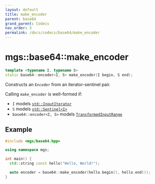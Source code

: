 ```yaml
---
layout: default
title: make_encoder
parent: base64
grand_parent: Codecs
nav_order: 3
permalink: /docs/codecs/base64/make_encoder
---
```


# mgs::base64::make_encoder

```cpp
template <typename I, typename S>
static base64::encoder<I, S> make_encoder(I begin, S end);
```

Constructs an `Encoder` from an iterator-sentinel pair.

Calling `make_encoder` is well-formed if:

* `I` models [`std::InputIterator`](https://en.cppreference.com/w/cpp/experimental/ranges/iterator/InputIterator)
* `S` models [`std::Sentinel<I>`](https://en.cppreference.com/w/cpp/experimental/ranges/iterator/Sentinel)
* `base64::encoder<I, S>` models [`TransformedInputRange`](/docs/concepts/transformed_input_range)

## Example

```cpp
#include <mgs/base64.hpp>

using namespace mgs;

int main() {
  std::string const hello("Hello, World!");

  auto encoder = base64::make_encoder(hello.begin(), hello.end());
}
```
